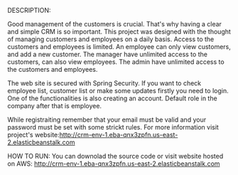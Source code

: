 DESCRIPTION:

Good management of the customers is crucial. That's why having a clear and simple CRM is so important. This project was designed with the thought of managing customers and employees on a daily basis.
Access to the customers and employees is limited. An employee can only view customers, and add a new customer. The manager have unlimited access to the customers, can also view employees. The admin have unlimited access to the customers and employees.

The web site is secured with Spring Security. If you want to check employee list, customer list or make some updates firstly you need to login. One of the functionalities is also creating an account. Default role in the company after that is employee.

While registraiting remember that your email must be valid and your password must be set with some strickt rules. For more information visit project's website:http://crm-env-1.eba-qnx3zpfn.us-east-2.elasticbeanstalk.com

HOW TO RUN:
You can downolad the source code or visit website hosted on AWS: http://crm-env-1.eba-qnx3zpfn.us-east-2.elasticbeanstalk.com

